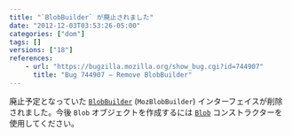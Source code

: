 ```yaml
---
title: "`BlobBuilder` が廃止されました"
date: "2012-12-03T03:53:26-05:00"
categories: ["dom"]
tags: []
versions: ["18"]
references:
    - url: "https://bugzilla.mozilla.org/show_bug.cgi?id=744907"
      title: "Bug 744907 – Remove BlobBuilder"
---
```

廃止予定となっていた [`BlobBuilder`](https://developer.mozilla.org/docs/DOM/BlobBuilder) (`MozBlobBuilder`) インターフェイスが削除されました。今後 `Blob` オブジェクトを作成するには [`Blob`](https://developer.mozilla.org/docs/DOM/Blob) コンストラクターを使用してください。
